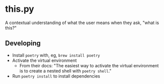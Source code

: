 # this.py

A contextual understanding of what the user means when they ask, "what is this?"

## Developing

- Install `poetry` with, eg, `brew install poetry`
- Activate the virtual environment
  - From their docs: "The easiest way to activate the virtual environment is to create a nested shell with `poetry shell`."
- Run `poetry install` to install dependencies
